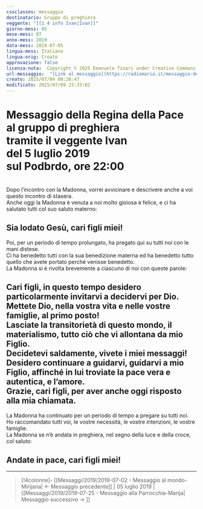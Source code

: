 ```yaml
---
cssclasses: messaggio
destinatario: Gruppo di preghiera
veggente: "[[1 4 info Ivan|Ivan]]"
giorno-mess: 05
mese-mess: 07
anno-mess: 2019
data-mess: 2019-07-05
lingua-mess: Italiano
lingua-orig: Croato
approvazione: false
licenza-nota:  Copyright © 2025 Emanuele Tinari under Creative Commons BY-NC-SA 4.0 https://creativecommons.org/licenses/by-nc-sa/4.0/
url-messaggio:  "[Link al messaggio](https://radiomaria.it/messaggio-del-5-luglio-2019/)"
creato: 2025/07/04 00:26:47
modificato: 2025/07/09 23:33:02
---
```


# Messaggio della Regina della Pace<br>al gruppo di preghiera<br>tramite il veggente Ivan<br>del 5 luglio 2019<br>sul Podbrdo, ore 22:00

<br>Dopo l’incontro con la Madonna, vorrei avvicinare e descrivere anche a voi questo incontro di stasera.<br>Anche oggi la Madonna è venuta a noi molto gioiosa e felice, e ci ha salutato tutti col suo saluto materno:
## Sia lodato Gesù, cari figli miei!
Poi, per un periodo di tempo prolungato, ha pregato qui su tutti noi con le mani distese.<br>Ci ha benedetto tutti con la sua benedizione materna ed ha benedetto tutto quello che avete portato perché venisse benedetto.<br>La Madonna si è rivolta brevemente a ciascuno di noi con queste parole:
## Cari figli, in questo tempo desidero particolarmente invitarvi a decidervi per Dio.<br>Mettete Dio, nella vostra vita e nelle vostre famiglie, al primo posto!<br>Lasciate la transitorietà di questo mondo, il materialismo, tutto ciò che vi allontana da mio Figlio.<br>Decidetevi saldamente, vivete i miei messaggi!<br>Desidero continuare a guidarvi, guidarvi a mio Figlio, affinché in lui troviate la pace vera e autentica, e l’amore.<br>Grazie, cari figli, per aver anche oggi risposto alla mia chiamata.
La Madonna ha continuato per un periodo di tempo a pregare su tutti noi.<br>Ho raccomandato tutti voi, le vostre necessità, le vostre intenzioni, le vostre famiglie.<br>La Madonna se n’è andata in preghiera, nel segno della luce e della croce, col saluto:
## Andate in pace, cari figli miei!

***

> [!4colonne]- [[Messaggi/2019/2019-07-02 - Messaggio al mondo-Mirijana| ← Messaggio precedente]] | 05 luglio 2019 | [[Messaggi/2019/2019-07-25 - Messaggio alla Parrocchia-Marija| Messaggio successivo → ]]
